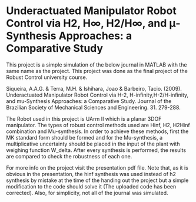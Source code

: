 # Underactuated Manipulator Robot Control via H2, H∞, H2/H∞, and μ-Synthesis Approaches: a Comparative Study

This project is a simple simulation of the below journal in MATLAB with the same name as the project. This project was done as the final project of the Robust Control university course.

Siqueira, A.A.G. & Terra, M.H. & Ishihara, Joao & Barbeiro, Tacio. (2009). Underactuated Manipulator Robot Control via H-2, H-infinity,H-2/H-infinity, and mu-Synthesis Approaches: a Comparative Study. Journal of the Brazilian Society of Mechanical Sciences and Engineering. 31. 279-288.

The Robot used in this project is UArm II which is a planar 3DOF manipulator. The types of robust control methods used are Hinf, H2, H2Hinf combination and Mu-synthesis. In order to achieve these methods, first the MK standard form should be formed and for the Mu-synthesis, a multiplicative uncertainty should be  placed in the input of the plant with weighing function W_delta. After every synthesis is performed, the results are compared to check the robustness of each one.

For more info on the project visit the presentation pdf file. Note that, as it is obvious in the presentation, the hinf synthesis was used instead of h2 synthesis by mistake at the time of the handing out the project but a simple modification to the code should solve it (The uploaded code has been corrected). Also, for simplicity, not all of the journal was simulated.

